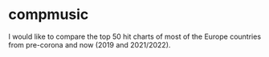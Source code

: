 # compmusic

I would like to compare the top 50 hit charts of most of the Europe countries from pre-corona and now (2019 and 2021/2022).
